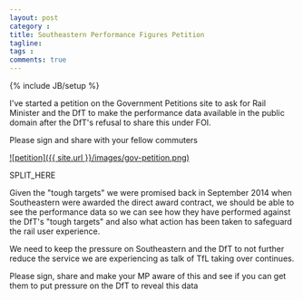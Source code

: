 ```yaml
---
layout: post
category : 
title: Southeastern Performance Figures Petition
tagline: 
tags : 
comments: true
---
```


{% include JB/setup %}

I've started a petition on the Government Petitions site to ask for Rail Minister and the DfT to make the performance data available in the public domain after the DfT's refusal to share this under FOI.

Please sign and share with your fellow commuters

<a href="https://petition.parliament.uk/petitions/125794" target="_blank">![petition]({{ site.url }}/images/gov-petition.png)</a>

SPLIT_HERE

Given the "tough targets" we were promised back in September 2014 when Southeastern were awarded the direct award contract, we should be able to see the performance data so we can see how they have performed against the DfT's "tough targets" and also what action has been taken to safeguard the rail user experience.

We need to keep the pressure on Southeastern and the DfT to not further reduce the service we are experiencing as talk of TfL taking over continues.

Please sign, share and make your MP aware of this and see if you can get them to put pressure on the DfT to reveal this data

